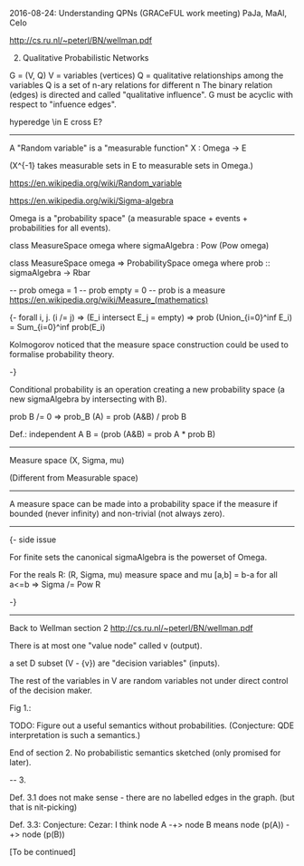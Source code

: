 2016-08-24: Understanding QPNs
  (GRACeFUL work meeting)
  PaJa, MaAl, CeIo

http://cs.ru.nl/~peterl/BN/wellman.pdf

2. Qualitative Probabilistic Networks

G = (V, Q)
V = variables (vertices)
Q = qualitative relationships among the variables
Q is a set of n-ary relations for different n
The binary relation (edges) is directed and called "qualitative influence".
G must be acyclic with respect to "infuence edges".

hyperedge \in E cross E?

----------------

A "Random variable" is a "measurable function" X : Omega -> E

(X^{-1} takes measurable sets in E to measurable sets in Omega.)

https://en.wikipedia.org/wiki/Random_variable

https://en.wikipedia.org/wiki/Sigma-algebra

Omega is a "probability space" (a measurable space + events + probabilities for all events).

class MeasureSpace omega where
  sigmaAlgebra : Pow (Pow omega)

class MeasureSpace omega => ProbabilitySpace omega where
  prob :: sigmaAlgebra -> Rbar

  -- prob omega = 1
  -- prob empty = 0
  -- prob is a measure https://en.wikipedia.org/wiki/Measure_(mathematics)

{-
  forall i, j. (i /= j)  =>  (E_i intersect E_j = empty)
=>
  prob (Union_{i=0}^inf E_i) = Sum_{i=0}^inf prob(E_i)

Kolmogorov noticed that the measure space construction could be used
to formalise probability theory.

-}

Conditional probability is an operation creating a new probability
space (a new sigmaAlgebra by intersecting with B).

prob B /= 0 => prob_B (A) = prob (A&B) / prob B

Def.: independent A B = (prob (A&B) = prob A * prob B)

----------------


Measure space (X, Sigma, mu)

(Different from Measurable space)


----------------

A measure space can be made into a probability space if the measure if
bounded (never infinity) and non-trivial (not always zero).

----------------------------------------------------------------
{- side issue

For finite sets the canonical sigmaAlgebra is the powerset of Omega.

For the reals R:
    (R, Sigma, mu) measure space and mu [a,b] = b-a for all a<=b
  =>
    Sigma /= Pow R

-}

----------------
Back to Wellman section 2 http://cs.ru.nl/~peterl/BN/wellman.pdf

There is at most one "value node" called v (output).

a set D subset (V - {v}) are "decision variables" (inputs).

The rest of the variables in V are random variables not under direct
control of the decision maker.

Fig 1.:

TODO: Figure out a useful semantics without probabilities. (Conjecture: QDE interpretation is such a semantics.)

End of section 2. No probabilistic semantics sketched (only promised for later).

-- 3.

Def. 3.1 does not make sense - there are no labelled edges in the graph.
  (but that is nit-picking)

Def. 3.3:
Conjecture: Cezar: I think
       node A -+> node B
means
  node (p(A)) -+> node (p(B))

[To be continued]
